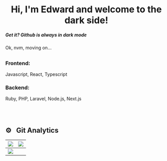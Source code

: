 <h1 align="center">Hi, I'm Edward and welcome to the dark side!</h1>
<h5 align="left">Get it? Github is always in dark mode</h4>
<p align="left">
	Ok, nvm, moving on...
</p>

<h2 align="left"Some languages and frameworks I have come across, some more dear than others.</h3>

<h3 align="left">Frontend:</h3>
<p align="left">
	Javascript, React, Typescript
</p>

<h3 align="left">Backend:</h3>
<p align="left">
	Ruby, PHP, Laravel, Node.js, Next.js
</p>

<br><br>
## ⚙️ &nbsp; Git Analytics

<img src="https://github-readme-stats.vercel.app/api?username=Edwardtoonela&&show_icons=true&count_private=true&theme=github_dark">|<img src="https://github-readme-streak-stats.herokuapp.com/?user=Edwardtoonela&theme=blueberry_duo"/>
|---|---|
<img src="https://github-readme-stats.vercel.app/api/top-langs/?username=Edwardtoonela&layout=compact&theme=github_dark"/>|




